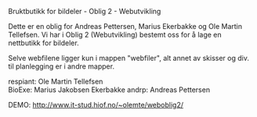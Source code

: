 
Bruktbutikk for bildeler - Oblig 2 - Webutvikling

Dette er en oblig for Andreas Pettersen, Marius Ekerbakke og Ole Martin Tellefsen.
Vi har i Oblig 2 (Webutvikling) bestemt oss for å lage en nettbutikk for bildeler.

Selve webfilene ligger kun i mappen "webfiler", alt annet av skisser og div. til planlegging er i andre mapper.

respiant: Ole Martin Tellefsen<br>
BioExe: Marius Jakobsen Ekerbakke
andrp: Andreas Pettersen

DEMO: http://www.it-stud.hiof.no/~olemte/weboblig2/
